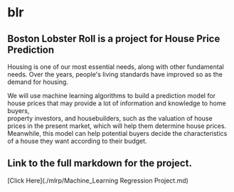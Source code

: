# blr
## Boston Lobster Roll is a project for House Price Prediction
 
Housing is one of our most essential needs, along with other fundamental needs. 
Over the years, people's living standards have  improved so as the demand for housing. 

We will use machine learning algorithms to build a prediction model for house prices that may provide a lot of information and knowledge to home buyers,   
property investors, and housebuilders, such as the valuation of house prices in the present market, which will help them determine house prices.  
Meanwhile, this model can help potential buyers decide the characteristics of a house they want according to their budget.    
## Link to the full markdown for the project.
 [Click Here](./mlrp/Machine_Learning Regression Project.md)